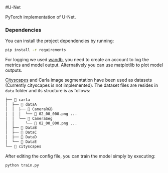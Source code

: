 #U-Net

PyTorch implementation of U-Net.

### Dependencies
You can install the project dependencies by running:
```bash
pip install -r requirements
```
For logging we used [wandb](https://wandb.ai), you need to create an account to log the metrics and model output.
Alternatively you can use matplotlib to plot model outputs.

[Cityscapes]() and Carla image segmentation have been used as datasets (Currently cityscapes is not implemented). The dataset files are resides in `data` folder and its structure is as follows:
```bash
├──  carla
│  ├──  dataA
│  │  ├──  CameraRGB
│  │  │  └──  02_00_000.png ...
│  │  └──  CameraSeg
│  │     └──  02_00_000.png ...
│  ├──  DataB
│  ├──  DataC
│  ├──  DataD
│  └──  DataE
└──  cityscapes

```

After editing the config file, you can train the model simply by executing:
```bash
python train.py
```